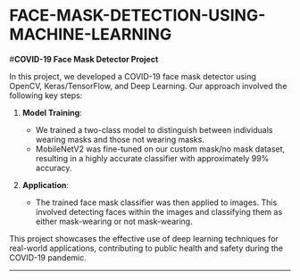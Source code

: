 # FACE-MASK-DETECTION-USING-MACHINE-LEARNING


#**COVID-19 Face Mask Detector Project**

In this project, we developed a COVID-19 face mask detector using OpenCV, Keras/TensorFlow, and Deep Learning. Our approach involved the following key steps:

1. **Model Training**:
   - We trained a two-class model to distinguish between individuals wearing masks and those not wearing masks.
   - MobileNetV2 was fine-tuned on our custom mask/no mask dataset, resulting in a highly accurate classifier with approximately 99% accuracy.

2. **Application**:
   - The trained face mask classifier was then applied to images. This involved detecting faces within the images and classifying them as either mask-wearing or not mask-wearing.

This project showcases the effective use of deep learning techniques for real-world applications, contributing to public health and safety during the COVID-19 pandemic.

---
